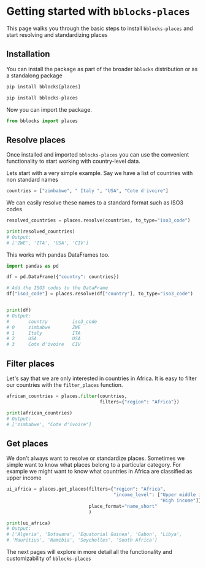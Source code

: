 # Getting started with `bblocks-places`

This page walks you through the basic steps to install `bblocks-places` and start resolving and standardizing places

## Installation

You can install the package as part of the broader `bblocks` distribution or as a standalong package

```python title="Option 1: install via bblocks with extras"
pip install bblocks[places]
```

```python title="Option 2: standalone installation"
pip install bblocks-places
```

Now you can import the package.

```python
from bblocks import places
```

## Resolve places

Once installed and imported `bblocks-places` you can use the convenient functionality to start working with country-level data.

Lets start with a very simple example. Say we have a list of countries with non standard names

```python
countries = ["zimbabwe", " Italy ", "USA", "Cote d'ivoire"]
```

We can easily resolve these names to a standard format such as ISO3 codes 

```python
resolved_countries = places.resolve(countries, to_type="iso3_code")

print(resolved_countries)
# Output:
# ['ZWE', 'ITA', 'USA', 'CIV']
```

This works with pandas DataFrames too.

```python title="Resolving places in pandas DataFrames"
import pandas as pd

df = pd.DataFrame({"country": countries})

# Add the ISO3 codes to the DataFrame
df["iso3_code"] = places.resolve(df["country"], to_type="iso3_code")


print(df)
# Output:
#       country         iso3_code
# 0     zimbabwe        ZWE
# 1     Italy           ITA
# 2     USA             USA
# 3     Cote d'ivoire   CIV
```

## Filter places

Let's say that we are only interested in countries in Africa. It is easy to filter our countries with the
`filter_places` function.

```python title="Filter for African countries"
african_countries = places.filter(countries,
                                  filters={"region": "Africa"})

print(african_countries)
# Output:
# ['zimbabwe', "Cote d'ivoire"]
```

## Get places

We don't always want to resolve or standardize places. Sometimes we simple want to know what places belong to a 
particular category. For example we might want to know what countries in Africa are classified as upper income

```python
ui_africa = places.get_places(filters={"region": "Africa", 
                                       "income_level": ["Upper middle income", 
                                                        "High income"]}, 
                              place_format="name_short"
                              )

print(ui_africa)
# Output:
# ['Algeria', 'Botswana', 'Equatorial Guinea', 'Gabon', 'Libya',
# 'Mauritius', 'Namibia', 'Seychelles', 'South Africa']
```

The next pages will explore in more detail all the functionality and customizability of `bblocks-places`

